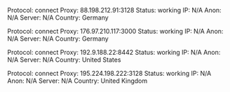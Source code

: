 Protocol: connect
Proxy: 88.198.212.91:3128
Status: working
IP: N/A
Anon: N/A
Server: N/A
Country: Germany

Protocol: connect
Proxy: 176.97.210.117:3000
Status: working
IP: N/A
Anon: N/A
Server: N/A
Country: Germany

Protocol: connect
Proxy: 192.9.188.22:8442
Status: working
IP: N/A
Anon: N/A
Server: N/A
Country: United States

Protocol: connect
Proxy: 195.224.198.222:3128
Status: working
IP: N/A
Anon: N/A
Server: N/A
Country: United Kingdom

